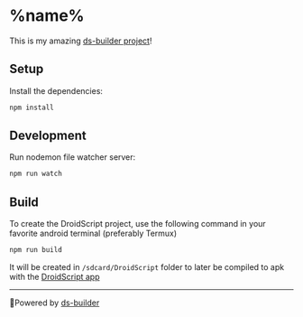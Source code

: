 # %name%
This is my amazing [ds-builder project](%gh_url%)!

## Setup
Install the dependencies:
```sh
npm install
```

## Development
Run nodemon file watcher server:
```sh
npm run watch
```

## Build
To create the DroidScript project,
use the following command in your favorite android terminal (preferably Termux)
```sh
npm run build
```

It will be created in `/sdcard/DroidScript` folder to later be compiled to apk with the 
[DroidScript app](https://droidscript.org)

<hr>

🤖Powered by [ds-builder](%gh_url%)